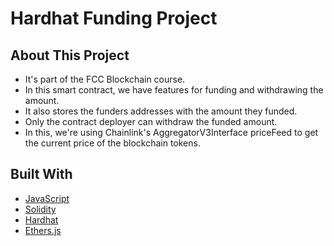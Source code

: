 # Hardhat Funding Project

## About This Project
- It's part of the FCC Blockchain course.
- In this smart contract, we have features for funding and withdrawing the amount.
- It also stores the funders addresses with the amount they funded.
- Only the contract deployer can withdraw the funded amount.
- In this, we're using Chainlink's AggregatorV3Interface priceFeed to get the current price of the blockchain tokens.

## Built With

* [JavaScript](https://www.w3schools.com/js/)
* [Solidity](https://soliditylang.org/)
* [Hardhat](https://hardhat.org/)
* [Ethers.js](https://docs.ethers.org/v5/)
